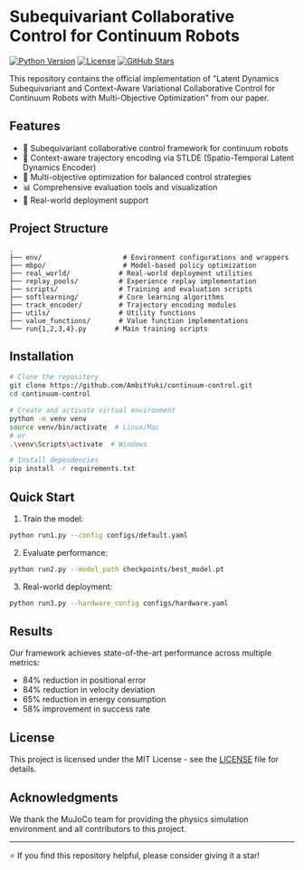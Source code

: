 # Subequivariant Collaborative Control for Continuum Robots

[![Python Version](https://img.shields.io/badge/python-3.8%2B-blue)](https://www.python.org/downloads/)
[![License](https://img.shields.io/badge/license-MIT-green.svg)](LICENSE)
[![GitHub Stars](https://img.shields.io/github/stars/AmbitYuki/continuum-control?style=social)](https://github.com/AmbitYuki/continuum-control/stargazers)

This repository contains the official implementation of "Latent Dynamics Subequivariant and Context-Aware Variational Collaborative Control for Continuum Robots with Multi-Objective Optimization" from our paper.

## Features

- 🤖 Subequivariant collaborative control framework for continuum robots
- 🧠 Context-aware trajectory encoding via STLDE (Spatio-Temporal Latent Dynamics Encoder)
- 🎯 Multi-objective optimization for balanced control strategies
- 📊 Comprehensive evaluation tools and visualization
- 🔄 Real-world deployment support

## Project Structure

```
.
├── env/                    # Environment configurations and wrappers
├── mbpo/                   # Model-based policy optimization
├── real_world/            # Real-world deployment utilities
├── replay_pools/          # Experience replay implementation
├── scripts/               # Training and evaluation scripts
├── softlearning/          # Core learning algorithms
├── track_encoder/         # Trajectory encoding modules
├── utils/                 # Utility functions
├── value_functions/       # Value function implementations
└── run{1,2,3,4}.py       # Main training scripts
```

## Installation

```bash
# Clone the repository
git clone https://github.com/AmbitYuki/continuum-control.git
cd continuum-control

# Create and activate virtual environment
python -m venv venv
source venv/bin/activate  # Linux/Mac
# or
.\venv\Scripts\activate  # Windows

# Install dependencies
pip install -r requirements.txt
```

## Quick Start

1. Train the model:
```bash
python run1.py --config configs/default.yaml
```

2. Evaluate performance:
```bash
python run2.py --model_path checkpoints/best_model.pt
```

3. Real-world deployment:
```bash
python run3.py --hardware_config configs/hardware.yaml
```

## Results

Our framework achieves state-of-the-art performance across multiple metrics:

- 84% reduction in positional error
- 84% reduction in velocity deviation
- 65% reduction in energy consumption
- 58% improvement in success rate


## License

This project is licensed under the MIT License - see the [LICENSE](LICENSE) file for details.

## Acknowledgments

We thank the MuJoCo team for providing the physics simulation environment and all contributors to this project.



---
⭐️ If you find this repository helpful, please consider giving it a star!
